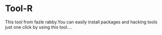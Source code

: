 # Tool-R
This tool from fazle rabby.You can easily install packages and hacking tools just one click by using this tool....
